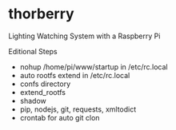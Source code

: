 # thorberry

Lighting Watching System with a Raspberry Pi

Editional Steps
- nohup /home/pi/www/startup in /etc/rc.local
- auto rootfs extend in /etc/rc.local 
- confs directory
- extend_rootfs
- shadow
- pip, nodejs, git, requests, xmltodict
- crontab for auto git clon
